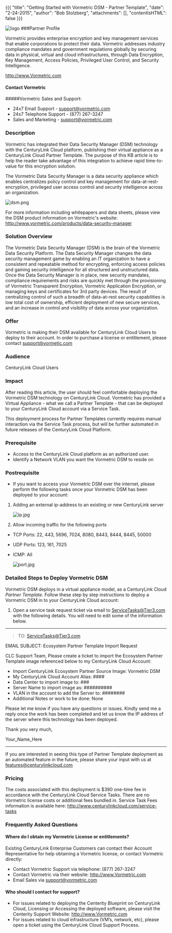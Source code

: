 {{{
"title": "Getting Started with Vormetric DSM - Partner Template",
"date": "2-24-2015",
"author": "Bob Stolzberg",
"attachments": [],
"contentIsHTML": false
}}}

![logo](http://www.vormetric.com/sites/default/files/newsletter-images/vormetric-top-main-logo-2014-0109.jpg)
###Partner Profile

Vormetric provides enterprise encryption and key management services that enable corporations to protect their data.  Vormetric addresses industry compliance mandates and government regulations globally by securing data in physical, virtual and cloud infrastructures, through Data Encryption, Key Management, Access Policies, Privileged User Control, and Security Intelligence.

http://www.Vormetric.com

#### Contact Vormetric
#####Vormetric Sales and Support:
- 24x7 Email Support - support@vormetric.com
- 24x7 Telephone Support - (877) 267-3247
- Sales and Marketing - support@vormetric.com

### Description

Vormetric has integrated their Data Security Manager (DSM) technology with the CenturyLink Cloud platform, publishing their virtual appliance as a CenturyLink Cloud Partner Template.  The purpose of this KB article is to help the reader take advantage of this integration to achieve rapid time-to-value for this encryption solution.

The Vormetric Data Security Manager is a data security appliance which enables centralizes policy control and key management for data-at-rest-encryption, privileged user access control and security intelligence across an organization.

![dsm.png](http://www.vormetric.com/sites/default/files/vormetric-data-security-manager-2014-0617.png)

For more information including whitepapers and data sheets, please view the DSM product information on Vormetric's website: http://www.vormetric.com/products/data-security-manager

### Solution Overview

The Vormetric Data Security Manager (DSM) is the brain of the Vormetric Data Security Platform. The Data Security Manager changes the data security management game by enabling an IT organization to have a consistent and repeatable method for encrypting, enforcing access policies and gaining security intelligence for all structured and unstructured data. Once the Data Security Manager is in place, new security mandates, compliance requirements and risks are quickly met through the provisioning of Vormetric Transparent Encryption, Vormetric Application Encryption, or managing keys and certificates for 3rd party devices. The result of centralizing control of such a breadth of data-at-rest security capabilities is low total cost of ownership, efficient deployment of new secure services, and an increase in control and visibility of data across your organization.

### Offer
Vormetric is making their DSM available for CenturyLink Cloud Users to deploy to their account.  In order to purchase a license or entitlement, please contact support@vormetic.com


### Audience
CenturyLink Cloud Users

### Impact
After reading this article, the user should feel comfortable deploying the Vormetric DSM technology on CenturyLink Cloud.  Vormetric has provided a Virtual Appliance - what we call a Partner Template - that can be deployed to your CenturyLink Cloud account via a Service Task.  

This deployment process for Partner Templates currently requires manual interaction via the Service Task process, but will be further automated in future releases of the CenturyLink Cloud Platform.


### Prerequisite
- Access to the CenturyLink Cloud platform as an authorized user.
- Identify a Network VLAN you want the Vormetric DSM to reside on

### Postrequisite
- If you want to access your Vormetric DSM over the internet, please perform the following tasks once your Vormetric DSM has been deployed to your account:
1. Adding an external ip-address to an existing or new CenturyLink server

    ![ip.jpg](https://t3n.zendesk.com/attachments/token/kObGC9P2IjP1ate0NexwFNiXz/?name=ip.jpg)

2. Allow incoming traffic for the following ports
- TCP Ports: 22, 443, 5696, 7024, 8080, 8443, 8444, 8445, 50000
- UDP Ports: 123, 161, 7025
- ICMP: All

    ![port.jpg](https://t3n.zendesk.com/attachments/token/1Ufw0JjIWW8XfASYLh4x3Irl9/?name=port.jpg)

### Detailed Steps to Deploy Vormetric DSM
Vormetric DSM deploys in a virtual appliance model, as a CenturyLink Cloud *Partner Template*.  Follow these step by step instructions to deploy a Vormetric DSM in to your CenturyLink Cloud account:  
1. Open a service task request ticket via email to ServiceTasks@Tier3.com with the following details.  You will need to edit some of the information below.

----
>TO: ServiceTasks@Tier3.com
>
EMAIL SUBJECT:   Ecosystem Partner Template Import Request
>
CLC Support Team,
Please create a ticket to import the Ecosystem Partner Template image  referenced below to my CenturyLink Cloud Account:
- Import CenturyLink Ecosystem Partner Source Image: Vormetric DSM
- My CenturyLink Cloud Account Alias: ####
- Data Center to import image to: ###
- Server Name to import image as: ##########
- VLAN in the account to add the Server to: ########
- Additional Notes or work to be done: None
>
Please let me know if you have any questions or issues. Kindly send me a reply once the work has been completed and let us know the IP address of the server where this technology has been deployed.
>
Thank you very much,
>
Your_Name_Here

-----

If you are interested in seeing this type of Partner Template deployment as an automated feature in the future, please share your input with us at [features@centurylinkcloud.com](mailto:features@centurylinkcloud.com)

### Pricing
The costs associated with this deployment is $390 one-time fee in accordance with the CenturyLink Cloud Service Tasks.  There are no Vormetric license costs or additional fees bundled in.  Service Task Fees information is available here: http://www.centurylinkcloud.com/service-tasks

### Frequently Asked Questions

#### Where do I obtain my Vormetric License or entitlements?
Existing CenturyLink Enterprise Customers can contact their Account Representative for help obtaining a Vormetric license, or contact Vormetric directly:
-   Contact Vormetric Support via telephone: (877) 267-3247
-   Contact Vormetric via their website: http://www.Vormetric.com
-   Email Sales via support@vormetric.com

#### Who should I contact for support?
* For issues related to deploying the Centerity Blueprint on CenturyLink Cloud, Licensing or Accessing the deployed software, please visit the Centerity Support Website: http://www.Vormetric.com
* For issues related to cloud infrastructure (VM’s, network, etc), please open a ticket using the CenturyLink Cloud Support Process.